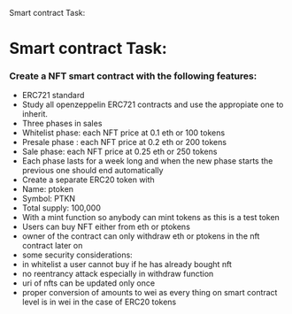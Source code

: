 Smart contract Task:

# Smart contract Task:

### Create a NFT smart contract with the following features: 
- ERC721 standard
- Study all openzeppelin ERC721 contracts and use the appropiate one to inherit.
- Three phases in sales 
- Whitelist phase: each NFT price at 0.1 eth or 100 tokens 
- Presale phase : each NFT price at 0.2 eth or 200 tokens 
- Sale phase: each NFT price at 0.25 eth or 250 tokens 
- Each phase lasts for a week long and when the new phase starts the previous one should end automatically
- Create a separate ERC20 token with 
- Name: ptoken
- Symbol: PTKN
- Total supply: 100,000
- With a mint function so anybody can mint tokens as this is a test token
- Users can buy NFT either from eth or ptokens 
- owner of the contract can only withdraw eth or ptokens in the nft contract later on
- some security considerations:
- in whitelist a user cannot buy if he has already bought nft
- no reentrancy attack especially in withdraw function
- uri of nfts can be updated only once
- proper conversion of amounts to wei as every thing on smart contract level is in wei in the case of ERC20 tokens 
